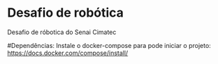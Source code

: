 # Desafio de robótica
Desafio de róbotica do Senai Cimatec

#Dependências:
Instale o docker-compose para pode iniciar o projeto:
https://docs.docker.com/compose/install/